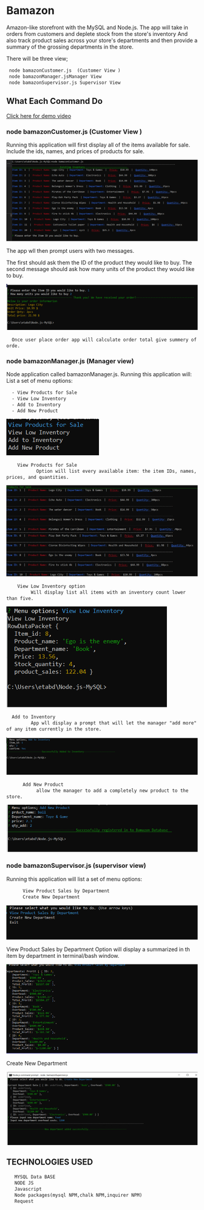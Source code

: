 # Bamazon

Amazon-like storefront with the MySQL and Node.js. The app will take in orders from customers and deplete stock from the store's inventory And also  track product sales across your store's departments and then provide a summary of the grossing departments in the store.

There will be three view;

     node bamazonCustomer.js  (Customer View )
     node bamazonManager.jsManager View 
     node bamazonSupervisor.js Supervisor View
     

## What Each Command Do

    
[ Click here for demo video ](https://drive.google.com/file/d/1pIwNYHvhE4YAKOC7ECWfDr3vBZt9GzAF/view)

### node bamazonCustomer.js  (Customer View )

 Running this application will first display all of the items available for sale. Include the ids, names, and prices of products for sale.
 
  ![Alt Text](https://github.com/etabdi/Node.js-MySQL/blob/master/img/customer1.PNG)
   
  The app wll then prompt users with two messages.

   The first should ask them the ID of the product they would like to buy.
   The second message should ask how many units of the product they would like to buy.
   
  ![Alt Text](https://github.com/etabdi/Node.js-MySQL/blob/master/img/order.PNG)
   
      Once user place order app will calculate order total give summery of orde. 

###   node bamazonManager.js (Manager view)
 
 Node application called bamazonManager.js. Running this application will:
    List a set of menu options:
    
      - View Products for Sale
      - View Low Inventory
      - Add to Inventory
      - Add New Product
      
   ![Alt Text](https://github.com/etabdi/Node.js-MySQL/blob/master/img/Manager_option.PNG)
   
        View Products for Sale  
               Option will list every available item: the item IDs, names, prices, and quantities.
        
  ![Alt Text](https://github.com/etabdi/Node.js-MySQL/blob/master/img/Product%20for%20sell.PNG)
        
        View Low Inventory option
             Will display list all items with an inventory count lower than five.
          
 ![Alt Text](https://github.com/etabdi/Node.js-MySQL/blob/master/img/low_invontory.PNG)
             
      Add to Inventory
             App wll display a prompt that will let the manager "add more" of any item currently in the store.
             
 ![Alt Text](https://github.com/etabdi/Node.js-MySQL/blob/master/img/add_inv.PNG)
               
          Add New Product         
               allow the manager to add a completely new product to the store.
               
  ![Alt Text](https://github.com/etabdi/Node.js-MySQL/blob/master/img/add%20_new_product.PNG)
  
### node bamazonSupervisor.js (supervisor view)

Running this application will list a set of menu options:
          
          View Product Sales by Department
          Create New Department
          
  ![Alt Text](https://github.com/etabdi/Node.js-MySQL/blob/master/img/supervisor.PNG)


  View Product Sales by Department
          Option will display a summarized in th item by department in terminal/bash window.
          
          
  ![Alt Text](https://github.com/etabdi/Node.js-MySQL/blob/master/img/Produc%20sales.PNG)
   
  Create New Department
  
   ![Alt Text](https://github.com/etabdi/Node.js-MySQL/blob/master/img/add_new_department.PNG)
    


   ## TECHNOLOGIES USED

       MYSQL Data BASE
       NODE JS
       Javascript
       Node packages(mysql NPM,chalk NPM,inquirer NPM)
       Request
 
   

